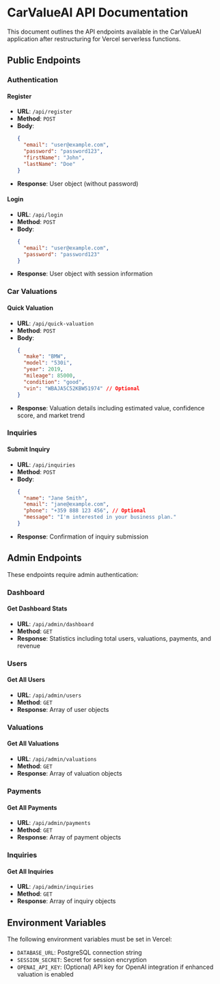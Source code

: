 # CarValueAI API Documentation

This document outlines the API endpoints available in the CarValueAI application after restructuring for Vercel serverless functions.

## Public Endpoints

### Authentication

#### Register
- **URL**: `/api/register`
- **Method**: `POST`
- **Body**:
  ```json
  {
    "email": "user@example.com",
    "password": "password123",
    "firstName": "John",
    "lastName": "Doe"
  }
  ```
- **Response**: User object (without password)

#### Login
- **URL**: `/api/login`
- **Method**: `POST`
- **Body**:
  ```json
  {
    "email": "user@example.com",
    "password": "password123"
  }
  ```
- **Response**: User object with session information

### Car Valuations

#### Quick Valuation
- **URL**: `/api/quick-valuation`
- **Method**: `POST`
- **Body**:
  ```json
  {
    "make": "BMW",
    "model": "530i",
    "year": 2019,
    "mileage": 85000,
    "condition": "good",
    "vin": "WBAJA5C52KBW51974" // Optional
  }
  ```
- **Response**: Valuation details including estimated value, confidence score, and market trend

### Inquiries

#### Submit Inquiry
- **URL**: `/api/inquiries`
- **Method**: `POST`
- **Body**:
  ```json
  {
    "name": "Jane Smith",
    "email": "jane@example.com",
    "phone": "+359 888 123 456", // Optional
    "message": "I'm interested in your business plan."
  }
  ```
- **Response**: Confirmation of inquiry submission

## Admin Endpoints

These endpoints require admin authentication:

### Dashboard

#### Get Dashboard Stats
- **URL**: `/api/admin/dashboard`
- **Method**: `GET`
- **Response**: Statistics including total users, valuations, payments, and revenue

### Users

#### Get All Users
- **URL**: `/api/admin/users`
- **Method**: `GET`
- **Response**: Array of user objects

### Valuations

#### Get All Valuations
- **URL**: `/api/admin/valuations`
- **Method**: `GET`
- **Response**: Array of valuation objects

### Payments

#### Get All Payments
- **URL**: `/api/admin/payments`
- **Method**: `GET`
- **Response**: Array of payment objects

### Inquiries

#### Get All Inquiries
- **URL**: `/api/admin/inquiries`
- **Method**: `GET`
- **Response**: Array of inquiry objects

## Environment Variables

The following environment variables must be set in Vercel:

- `DATABASE_URL`: PostgreSQL connection string
- `SESSION_SECRET`: Secret for session encryption
- `OPENAI_API_KEY`: (Optional) API key for OpenAI integration if enhanced valuation is enabled